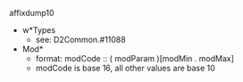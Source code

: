 affixdump10
- w*Types
  - see: D2Common.#11088
- Mod*
  - format: modCode :: ( modParam )[modMin . modMax]
  - modCode is base 16, all other values are base 10
